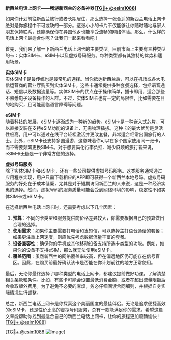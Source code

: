 **新西兰电话上网卡——畅游新西兰的必备神器[[TG💪+ @esim1088](https://t.me/s/esim1088)]**

如果你计划前往新西兰旅行或者长期居住，那么选择一张合适的新西兰电话上网卡绝对是你旅程中不可或缺的一部分。这张小小的卡片不仅能够让你随时随地与家人朋友保持联系，还能确保你在异国他乡也能享受流畅的网络体验。那么，什么样的电话上网卡最适合你呢？让我们一起来看看吧！

首先，我们来了解一下新西兰电话上网卡的主要类型。目前市面上主要有三种类型的卡：实体SIM卡、eSIM卡以及虚拟号码服务。每种类型都有其独特的优势和适用场景。

**实体SIM卡**  
实体SIM卡是最传统也是最常见的选择。当你抵达新西兰后，可以在机场或各大电信运营商的营业厅购买到实体SIM卡。这些卡通常提供多种套餐选择，包括语音通话、短信以及数据流量等。实体SIM卡的优点在于操作简单，插卡即用，适合那些不熟悉电子设备操作的人群。不过，实体SIM卡也有一定的局限性，比如需要在目的地购买，且可能面临语言障碍等问题。

**eSIM卡**  
随着科技的发展，eSIM卡逐渐成为一种新的趋势。eSIM卡是一种嵌入式芯片，可以直接安装在支持eSIM功能的设备上，无需物理插拔。这种卡的最大优势是灵活性极高，用户可以通过在线平台轻松激活并更改套餐，非常适合经常出国旅行的人士。此外，eSIM卡还支持多国漫游，这意味着你可以在多个国家使用同一张卡，而不需要频繁更换SIM卡。对于想要简化行李负担、减少麻烦的旅行者来说，eSIM卡无疑是一个非常方便的选择。

**虚拟号码服务**  
除了实体SIM卡和eSIM卡，还有一些公司提供虚拟号码服务。这类服务通常通过应用程序实现，用户只需下载相应的APP即可获得一个新西兰本地号码。虚拟号码服务的好处在于成本低廉，尤其是对于短期访问新西兰的人来说，这是一种经济实惠的选择。然而，虚拟号码的服务质量可能会受到网络环境的影响，稳定性不如实体SIM卡或eSIM卡。

在选择新西兰电话上网卡时，还需要考虑以下几个因素：

1. **预算**：不同的卡类型和服务提供商价格差异较大，你需要根据自己的预算做出合理的选择。
2. **使用需求**：如果你主要需要打电话和发短信，可以选择主打语音通话的套餐；如果更注重上网速度，则应优先考虑数据流量丰富的套餐。
3. **设备兼容性**：确保你的手机或其他移动设备支持所选卡类型的功能。例如，如果你的设备不支持eSIM，那么就无法使用eSIM卡。
4. **覆盖范围**：虽然新西兰的网络覆盖率较高，但在偏远地区仍可能存在信号盲区。因此，在购买前最好确认该卡是否能在你计划前往的地方正常使用。

最后，无论你最终选择了哪种类型的电话上网卡，都建议提前做好功课，了解清楚相关条款和条件。比如，有些卡可能会设置最低消费金额，或者在超出流量限额后会收取额外费用。为了避免不必要的麻烦，务必仔细阅读合同细则，并根据自身实际情况进行调整。

总之，新西兰电话上网卡是你探索这个美丽国度的最佳伴侣。无论是追求便捷高效的eSIM卡，还是性价比高的虚拟号码服务，总有一款能满足你的需求。希望这篇文章能帮助你找到最适合自己的新西兰电话上网卡，让你的旅程更加顺畅愉快！[[TG💪+ @esim1088](https://t.me/s/esim1088)]

[[TG💪+ @esim1088](https://t.me/s/esim1088) ![Image](https://i.postimg.cc/4NQfJmqS/Snipaste-2025-05-13-00-14-12.png)]